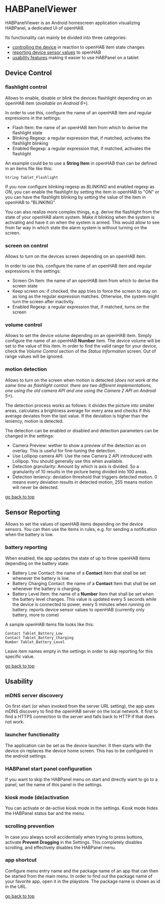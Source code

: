 # <a name="top"/>HABPanelViewer

HABPanelViewer is an Android homescreen application visualizing HABPanel, a dedicated UI of openHAB.

Its functionality can mainly be divided into three categories: 
- [controlling the device](#control) in reaction to openHAB item state changes
- [reporting device sensor values](#reporting) to openHAB
- [usability features](#usability) making it easier to use HABPanel on a tablet

## <a name="control"/>Device Control
### flashlight control
Allows to enable, disable or blink the devices flashlight depending on an openHAB item (_available on Android 6+_).

In order to use this, configure the name of an openHAB item and regular expressions in the settings:
- Flash Item: the name of an openHAB item from which to derive the flashlight state
- Blinking Regexp: a regular expression that, if matched, activates the flashlight blinking 
- Enabled Regexp: a regular expression that, if matched, activates the flashlight

An example could be to use a **String Item** in openHAB than can be defined in an items file like this:

    String Tablet_Flashlight
  
If you now configure blinking regexp as *BLINKING* and enabled regexp as *ON*, you can enable the flashlight by setting the item in openHAB to "ON" or you can have the flashlight blinking by setting the value of the item in openHAB to "BLINKING".

You can also realize more complex things, e.g. derive the flashlight from the state of your openHAB alarm system. Make it blinking when the system is activating and have it on when the system is armed. This would allow to see from far way in which state the alarm system is without turning on the screen. 

### screen on control
Allows to turn on the devices screen depending on an openHAB item.

In order to use this, configure the name of an openHAB item and regular expressions in the settings:
- Screen On Item: the name of an openHAB item from which to derive the screen state
- Keep screen on: if checked, the app tries to force the screen to stay on as long as the regular expression matches. Otherwise, the system might turn the screen after inactivity. 
- Enabled Regexp: a regular expression that, if matched, turns on the screen 

### volume control
Allows to set the device volume depending on an openHAB item. Simply configure the name of an openHAB **Number** item. The device volume will be set to the value of this item. In order to find the valid range for your device, check the *Volume Control* section of the *Status Information* screen. Out of range values will be ignored.

### motion detection
Allows to turn on the screen when motion is detected (_does not work at the same time as flashlight control. there are two different implementations, one using the old camera API and one using the Camera 2 API on Android 5+_).

The detection process works as follows: it divides the picture into smaller areas, calculates a brightness average for every area and checks if this average deviates from the last value. If the deviation is higher than the leniency, motion is detected.

The detection can be enabled or disabled and detection parameters can be changed in the settings:
- Camera Preview: wether to show a preview of the detection as on overlay. This is useful for fine-tuning the detection.
- Use Lollipop camera API: Use the new Camera 2 API introduced with Lollipop. You should generally use this when available.
- Detection granularity: Amount by which is axis is divided. So a granularity of 10 results in the picture being divided into 100 areas. 
- Detection leniency: deviation threshold that triggers detected motion. 0 means every deviation results in detected motion, 255 means motion will never be detected.   

[go back to top](#top)

## <a name="reporting"/>Sensor Reporting
Allows to set the values of openHAB items depending on the device sensors. You can then use the items in rules, e.g. for sending a notification when the battery is low.

### battery reporting
When enabled, the app updates the state of up to three openHAB items depending on the battery state:
- Battery Low Contact: the name of a **Contact** Item that shall be set whenever the battery is low.
- Battery Charging Contact: the name of a **Contact** Item that shall be set whenever the battery is charging.
- Battery Level Item: the name of a **Number** Item that shall be set when the battery level changes. This value is updated every 5 seconds while the device is connected to power, every 5 minutes when running on battery.
reports device sensor values to openHAB (currently only battery, more to come)

A sample openHAB items file looks like this:

    Contact Tablet_Battery_Low
    Contact Tablet_Battery_Charging
    Number Tablet_Battery_Level

Leave item names empty in the settings in order to skip reporting for this specific value.

[go back to top](#top)

## <a name="usability"/>Usability 
### mDNS server discovery
On first start (or when invoked from the server URL setting), the app uses mDNS discovery to find the openHAB server on the local network.
It first to find a HTTPS connection to the server and falls back to HTTP if that does not work.

### launcher functionality
The application can be set as the device launcher. It then starts with the device on replaces the device home screen. This has to be configured in the android settings. 

### HABPanel start panel configuration
If you want to skip the HABPanel menu on start and directly want to go to a panel, set the name of this panel in the settings. 

### kiosk mode (de)activation
You can activate or de-active kiosk mode in the settings. Kiosk mode hides the HABPanel status bar and the menu.

### scrolling prevention
In case you always scroll accidentially when trying to press buttons, activate **Prevent Dragging** in the Settings. This completely disables scrolling, and effectively disables the HABPanel menu.  

### app shortcut
Configure menu entry name and the package name of an app that can then be started from the main menu. In order to find out the package name of your favorite app, open it in the playstore. The package name is shown as id in the URL.

[go back to top](#top)